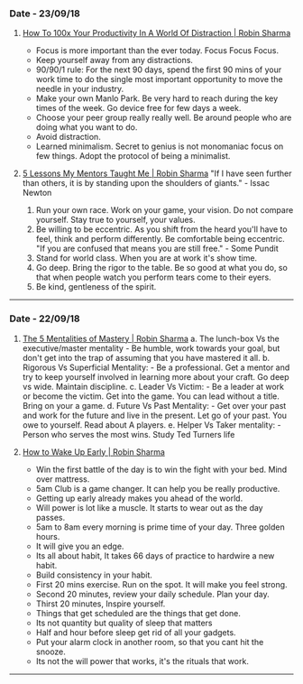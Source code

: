 ### Date - 23/09/18

1. [How To 100x Your Productivity In A World Of Distraction | Robin Sharma](https://www.youtube.com/watch?v=jMnx3_KfRjI)
	- Focus is more important than the ever today. Focus Focus Focus.
	- Keep yourself away from any distractions.
	- 90/90/1 rule: For the next 90 days, spend the first 90 mins of your work time to do the single most important opportunity to move the needle in your industry.  
	- Make your own Manlo Park. Be very hard to reach during the key times of the week. Go device free for few days a week.
	- Choose your peer group really really well. Be around people who are doing what you want to do.
	- Avoid distraction.
	- Learned minimalism. Secret to genius is not monomaniac focus on few things. Adopt the protocol of being a minimalist.

2. [5 Lessons My Mentors Taught Me | Robin Sharma](https://www.youtube.com/watch?v=2OFiP7MY19Q)
	"If I have seen further than others, it is by standing upon the shoulders of giants." - Issac Newton
	1. Run your own race. Work on your game, your vision. Do not compare yourself. Stay true to yourself, your values.
	2. Be willing to be eccentric. As you shift from the heard you'll have to feel, think and perform differently. Be comfortable being eccentric. 
	"If you are confused that means you are still free." - Some Pundit
	3. Stand for world class. When you are at work it's show time.
	4. Go deep. Bring the rigor to the table. Be so good at what you do, so that when people watch you perform tears come to their eyers. 
	5. Be kind, gentleness of the spirit.
---
### Date - 22/09/18

1. [The 5 Mentalities of Mastery | Robin Sharma](https://www.youtube.com/watch?v=UkhE_afMsDc)
	a. The lunch-box Vs the executive/master mentality
		- Be humble, work towards your goal, but don't get into the trap of assuming that you have mastered it all.
	b. Rigorous Vs Superficial Mentality:
		- Be a professional. Get a mentor and try to keep yourself involved in learning more about your craft. Go deep vs wide. Maintain discipline.
	c. Leader Vs Victim:
		- Be a leader at work or become the victim. Get into the game. You can lead without a title. Bring on your a game.
	d. Future Vs Past Mentality:
		- Get over your past and work for the future and live in the present. Let go of your past. You owe to yourself. Read about A players.
	e. Helper Vs Taker mentality:
		- Person who serves the most wins. Study Ted Turners life

2. [How to Wake Up Early | Robin Sharma](https://www.youtube.com/watch?v=-xC_DbgpPAc)
	- Win the first battle of the day is to win the fight with your bed. Mind over mattress.
	- 5am Club is a game changer. It can help you be really productive.
	- Getting up early already makes you ahead of the world.
	- Will power is lot like a muscle. It starts to wear out as the day passes.
	- 5am to 8am every morning is prime time of your day. Three golden hours.
	- It will give you an edge.
	- Its all about habit, It takes 66 days of practice to hardwire a new habit.
	- Build consistency in your habit.
	- First 20 mins exercise. Run on the spot. It will make you feel strong. 
	- Second 20 minutes, review your daily schedule. Plan your day.
	- Thirst 20 minutes, Inspire yourself.
	- Things that get scheduled are the things that get done.
	- Its not quantity but quality of sleep that matters
	- Half and hour before sleep get rid of all your gadgets.
	- Put your alarm clock in another room, so that you cant hit the snooze.
	- Its not the will power that works, it's the rituals that work.
---